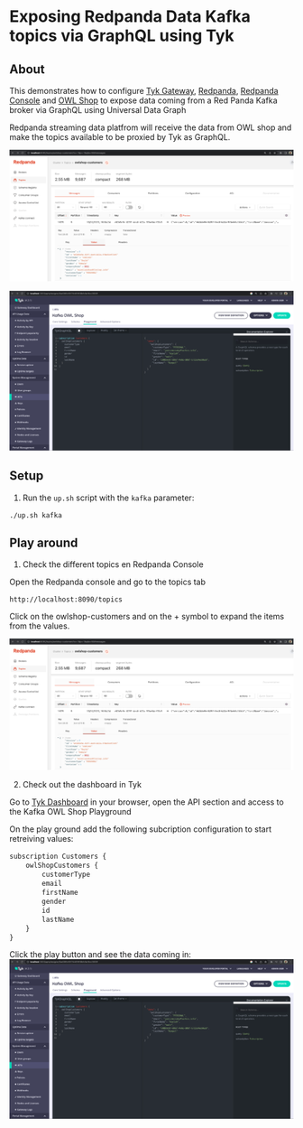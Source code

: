 # Exposing Redpanda Data Kafka topics via GraphQL using Tyk

## About

This demonstrates how to configure [Tyk Gateway](https://github.com/TykTechnologies/tyk), [Redpanda](https://redpanda.com/), [Redpanda Console](https://docs.redpanda.com/docs/platform/console/) and [OWL Shop](https://github.com/cloudhut/owl-shop) to expose data coming from a Red Panda Kafka broker via GraphQL using Universal Data Graph

Redpanda streaming data platfrom will receive the data from OWL shop and make the topics available to be proxied by Tyk as GraphQL.

![Redpanda Topics Console ](./volumes/redpanda/console/redpanda_console_items.png)

![Universal Data Graph Play Ground ](./volumes/dashboard/tyk_dashboard_udg_kafka.png)

  
## Setup

1. Run the `up.sh` script with the `kafka` parameter:

```
./up.sh kafka
```
## Play around

1. Check the different topics en Redpanda Console

Open the Redpanda console and go to the topics tab

```
http://localhost:8090/topics
```

Click on the owlshop-customers and on the + symbol to expand the items from the values.

<img width="963" alt="Tyk Dashboard Playground" src="./volumes/redpanda/console/redpanda_console_items.png">


2. Check out the dashboard in Tyk

Go to [Tyk Dashboard](http://localhost:3000/) in your browser, open the API section and access to the Kafka OWL Shop Playground

On the play ground add the following subcription configuration to start retreiving values:

```
subscription Customers {
    owlShopCustomers {
        customerType
        email
        firstName
        gender
        id
        lastName
    }
}
```

Click the play button and see the data coming in:
![Tyk UDG Playground](./volumes/dashboard/tyk_dashboard_udg_kafka.png)
